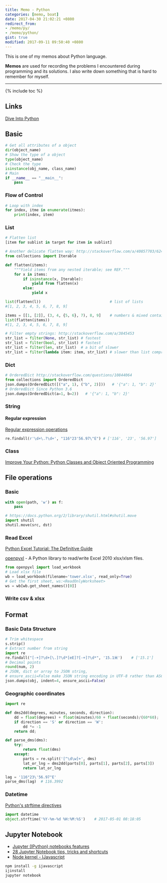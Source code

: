 ```yaml
---
title: Memo - Python
categories: [memo, boat]
date: 2017-04-30 21:02:21 +0800
redirect_from: 
- /memo/py/
- /memo/python/
gist: true
modified: 2017-09-11 09:50:40 +0800
---
```



This is one of my memos about Python language.

**Memos** are used for recording the problems I encountered during programming and its solutions. I also write down something that is hard to remember for myself.

<!--shoreline-->
---

{% include toc %}

## Links

[Dive Into Python](http://www.diveintopython.net/toc/index.html)

## Basic

``` py
# Get all attributes of a object
dir(object_name)
# Show the type of a object
type(object_name)
# Check the type
isinstance(obj_name, class_name)
# Main
if __name__ == "__main__":
    pass
```

### Flow of Control

``` py
# Loop with index
for index, itme in enumerate(itmes):
    print(index, item)
```

### List

``` py
# Flatten list
[item for sublist in target for item in sublist]

# Another delicate flatten way: http://stackoverflow.com/a/40857703/6243174
from collections import Iterable

def flatten(items):
    """Yield items from any nested iterable; see REF."""
    for x in items:
        if isinstance(x, Iterable):
            yield from flatten(x)
        else:
            yield x

list(flatten(l))                               # list of lists
#[1, 2, 3, 4, 5, 6, 7, 8, 9]

items = [[1, [2]], (3, 4, {5, 6}, 7), 8, 9]    # numbers & mixed containers
list(flatten(items))
#[1, 2, 3, 4, 5, 6, 7, 8, 9]

# Filter empty strings: http://stackoverflow.com/a/3845453
str_list = filter(None, str_list) # fastest
str_list = filter(bool, str_list) # fastest
str_list = filter(len, str_list)  # a bit of slower
str_list = filter(lambda item: item, str_list) # slower than list comprehension
```

### Dict

``` py
# OrderedDict http://stackoverflow.com/questions/10844064
from collections import OrderedDict
json.dumps(OrderedDict([("a", 1), ("b", 2)]))   # '{"a": 1, "b": 2}'
# OrderedDict Since Python 3.6
json.dumps(OrderedDict(a=1, b=2))   # '{"a": 1, "b": 2}'
```

### String
#### Regular expression

[Regular expression operations](https://docs.python.org/3.5/library/re.html)

``` py
re.findall(r'\d+\.?\d+', "116°23'56.97\"E") # ['116', '23', '56.97']
```

### Class

[Improve Your Python: Python Classes and Object Oriented Programming](https://jeffknupp.com/blog/2014/06/18/improve-your-python-python-classes-and-object-oriented-programming/)

## File operations

### Basic

``` py
with open(path, 'w') as f:
    pass
```

``` py
# https://docs.python.org/2/library/shutil.html#shutil.move
import shutil
shutil.move(src, dst)
```

### Read Excel

[Python Excel Tutorial: The Definitive Guide](https://www.datacamp.com/community/tutorials/python-excel-tutorial#gs.G9sppfU)

[openpyxl](https://openpyxl.readthedocs.io/en/default/optimized.html) - A Python library to read/write Excel 2010 xlsx/xlsm files.

``` py
from openpyxl import load_workbook
# Load xlsx file
wb = load_workbook(filename='tower.xlsx', read_only=True)
# Get the first sheet, ws:<ReadOnlyWorksheet>
ws = wb[wb.get_sheet_names()[0]]
```

### Write csv & xlsx

<code data-gist-id="3e5dad25a49ab7cd966caae65a9f9ef4" data-gist-line="5-10,55-79"></code>

## Format
### Basic Data Structure

``` py
# Trim whitespace
s.strip()
# Extract number from string
import re
re.findall("[-+]?\d+[\.]?\d*[eE]?[-+]?\d*", '15.1米')    # ['15.1']
# Decimal points
round(num, 2)
# JSON, dict or array to JSON string, 
# ensure_ascii=False make JSON string encoding in UTF-8 rather than ASCII
json.dumps(obj, indent=4, ensure_ascii=False)
```

### Geographic coordinates

``` py
import re

def dms2dd(degrees, minutes, seconds, direction):
    dd = float(degrees) + float(minutes)/60 + float(seconds)/(60*60);
    if direction == 'S' or direction == 'W':
        dd *= -1
    return dd;

def parse_dms(dms):
    try:
        return float(dms)
    except:
        parts = re.split('[^\d\w]+', dms)
        lat_or_lng = dms2dd(parts[0], parts[1], parts[2], parts[3])
        return lat_or_lng

lag = '116°23\'56.97"E'
parse_dms(lag)  # 116.3992
```

### Datetime

[Python's strftime directives]( http://strftime.org/ )

``` py
import datetime
object.strftime('%Y-%m-%d %H:%M:%S')    # 2017-05-01 08:18:05
```

## Jupyter Notebook

- [Jupyter (IPython) notebooks features](http://arogozhnikov.github.io/2016/09/10/jupyter-features.html)
- [28 Jupyter Notebook tips, tricks and shortcuts](https://www.dataquest.io/blog/jupyter-notebook-tips-tricks-shortcuts/)
- [Node kernel - IJavascript](https://github.com/n-riesco/ijavascript)

``` sh
npm install -g ijavascript
ijinstall
jupyter notebook
```

